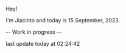 Hey!

I'm Jiacinto and today is 15 September, 2023.

-- Work in progress --

last update today at 02:24:42 